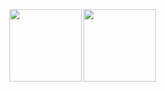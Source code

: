 <a href="https://github.com/tocoteron">
  <img align="left" height="130px" src="https://github-readme-stats.vercel.app/api?username=OAkimasa&count_private=true&show_icons=true&theme=dark" />
</a>
<a href="https://github.com/tocoteron">
  <img align="left" height="130px" src="https://github-readme-stats.vercel.app/api/top-langs/?username=OAkimasa&layout=compact&theme=dark" />
</a>